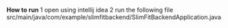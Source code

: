 **How to run**
1 open using intellij idea 
2 run the following file src/main/java/com/example/slimfitbackend/SlimFitBackendApplication.java
